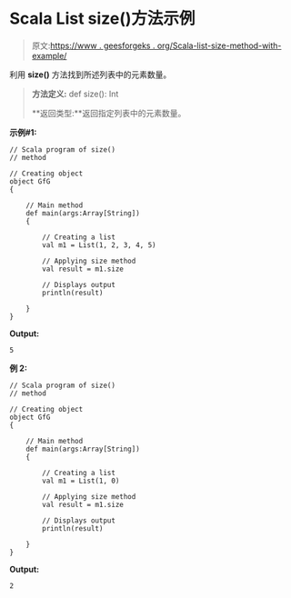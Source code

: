 # Scala List size()方法示例

> 原文:[https://www . geesforgeks . org/Scala-list-size-method-with-example/](https://www.geeksforgeeks.org/scala-list-size-method-with-example/)

利用 **size()** 方法找到所述列表中的元素数量。

> **方法定义:** def size(): Int
> 
> **返回类型:**返回指定列表中的元素数量。

**示例#1:**

```
// Scala program of size()
// method

// Creating object
object GfG
{ 

    // Main method
    def main(args:Array[String])
    {

        // Creating a list
        val m1 = List(1, 2, 3, 4, 5)

        // Applying size method
        val result = m1.size

        // Displays output
        println(result)

    }
}
```

**Output:**

```
5

```

**例 2:**

```
// Scala program of size()
// method

// Creating object
object GfG
{ 

    // Main method
    def main(args:Array[String])
    {

        // Creating a list
        val m1 = List(1, 0)

        // Applying size method
        val result = m1.size

        // Displays output
        println(result)

    }
}
```

**Output:**

```
2

```